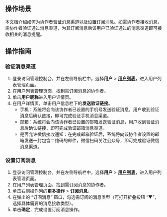 ## 操作场景

本文档介绍如何为协作者验证消息渠道以及设置订阅消息。如需协作者接收消息，需协作者验证通过消息渠道，为其订阅消息后该用户已验证通过的消息渠道即可接收相关的消息提醒。

## 操作指南

### 验证消息渠道

1. 登录访问管理控制台，并在左侧导航栏中，选择**用户** > **[用户列表](https://console.cloud.tencent.com/cam)**，进入用户列表管理页面。
2. 在用户列表管理页面，找到需订阅消息的协作者。
3. 单击**用户昵称**进入用户详情页。
4. 在用户详情页，单击用户信息栏下的**发送验证链接**。
	- 手机：系统将会向该协作者已设置的手机号发送验证消息，用户收到验证消息后确认链接，即可完成验证手机消息渠道。
	- 邮箱：系统将会向该协作者已设置的邮箱发送验证消息，用户收到验证消息后确认链接，即可完成验证邮箱消息渠道。
	- 是否允许微信接收通知：在完成邮箱验证后，系统将向该协作者设置的邮箱发送一封包含二维码的邮件，微信扫码关注公众号，即可完成验证微信消息渠道。

### 设置订阅消息

1. 登录访问管理控制台，并在左侧导航栏中，选择**用户** > **[用户列表](https://console.cloud.tencent.com/cam)**，进入用户列表管理页面。
2. 在用户列表管理页面，找到需订阅消息的协作者。
3. 单击右侧操作列的**更多操作** > **订阅消息**。
4. 在弹出的 “订阅消息” 窗口，勾选需订阅的消息类型（可打开折叠按钮 “▼”，选择具体需要的消息接收类型）。
5. 单击**确定**，完成设置订阅消息操作。

